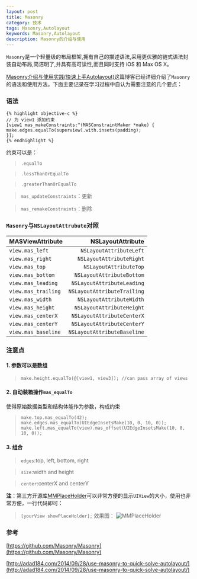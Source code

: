 ```yaml
---
layout: post
title: Masonry
category: 技术
tags: Masonry,Autolayout
keywords: Masonry,Autolayout
description: Masonry的介绍与使用
---
```



`Masonry`是一个轻量级的布局框架,拥有自己的描述语法,采用更优雅的链式语法封装自动布局,简洁明了,并具有高可读性,而且同时支持 iOS 和 Max OS X。

[Masonry介绍与使用实践(快速上手Autolayout)](http://adad184.com/2014/09/28/use-masonry-to-quick-solve-autolayout/)这篇博客已经详细介绍了`Masonry`的语法和使用方法。下面主要记录在学习过程中自认为需要注意的几个要点：


### 语法


    {% highlight objective-c %}
    // 为 view1 添加约束
    [view1 mas_makeConstraints:^(MASConstraintMaker *make) {
    make.edges.equalTo(superview).with.insets(padding);
    }];
    {% endhighlight %}


约束可以是：
> `.equalTo`

> `.lessThanOrEqualTo`

> `.greaterThanOrEqualTo`

> `mas_updateConstraints`：更新

> `mas_remakeConstraints`：删除


### `Masonry`与`NSLayoutAttrubute`对照
| MASViewAttribute | NSLayoutAttribute |
| :-------- | --------:|
| `view.mas_left`  | `NSLayoutAttributeLeft`|
| `view.mas_right`  | `NSLayoutAttributeRight`|
| `view.mas_top`  | `NSLayoutAttributeTop`|
| `view.mas_bottom`  | `NSLayoutAttributeBottom`|
| `view.mas_leading`  | `NSLayoutAttributeLeading`|
| `view.mas_trailing`  | `NSLayoutAttributeTrailing`|
| `view.mas_width`  | `NSLayoutAttributeWidth`|
| `view.mas_height`  | `NSLayoutAttributeHeight`|
| `view.mas_centerX`  | `NSLayoutAttributeCenterX`|
| `view.mas_centerY`  | `NSLayoutAttributeCenterY`|
| `view.mas_baseline`  | `NSLayoutAttributeBaseline`|


### 注意点

#### 1. 参数可以是数组
> `make.height.equalTo(@[view1, view3]); //can pass array of views`

#### 2. 自动装箱操作`mas_equalTo`
使得原始数据类型和结构体能作为参数，构成约束
> `make.top.mas_equalTo(42);`
> `make.edges.mas_equalTo(UIEdgeInsetsMake(10, 0, 10, 0));`
> `make.left.mas_equalTo(view).mas_offset(UIEdgeInsetsMake(10, 0, 10, 0));`


#### 3. 组合

> `edges`:top, left, bottom, right

> `size`:width and height

> `center`:centerX and centerY


**注**：第三方开源库[MMPlaceHolder](https://github.com/adad184/MMPlaceHolder)可以非常方便的显示`UIView`的大小，使用也非常方便，一行代码即可：
> `[yourView showPlaceHolder];`
效果图：
![MMPlaceHolder](/Users/Arthur/Dropbox/blog/kingstal.github.io/assets/image/masonry-MMPlaceHolder.png)


### 参考
[https://github.com/Masonry/Masonry](https://github.com/Masonry/Masonry)

[http://adad184.com/2014/09/28/use-masonry-to-quick-solve-autolayout/](http://adad184.com/2014/09/28/use-masonry-to-quick-solve-autolayout/)
